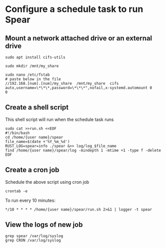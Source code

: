 # Configure a schedule task to run Spear

## Mount a network attached drive or an external drive

```shell
sudo apt install cifs-utils

sudo mkdir /mnt/my_share

sudo nano /etc/fstab
# paste below in the file
//192.168.[num].[num]/my_share  /mnt/my_share  cifs  auto,username=\*\*\*,password=\*\*\*",nofail,x-systemd.automount 0       0
```

## Create a shell script

This shell script will run when the schedule task runs

```shell
sudo cat >>run.sh <<EOF
#!/bin/bash
cd /home/{user name}/spear
file_name=$(date +'%Y_%m_%d')
RUST_LOG=spear=info ./spear &>> log/log_$file_name
find /home/{user name}/spear/log -mindepth 1 -mtime +1 -type f -delete
EOF
```

## Create a cron job

Schedule the above script using cron job

```shell
crontab -e
```

To run every 10 minutes:

```shell
*/10 * * * * /home/{user name}/spear/run.sh 2>&1 | logger -t spear
```

## View the logs of new job

```shell
grep spear /var/log/syslog
grep CRON /var/log/syslog
```

